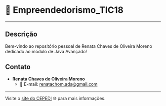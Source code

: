 
# 🚀 Empreendedorismo_TIC18 

---

## Descrição

Bem-vindo ao repositório pessoal de Renata Chaves de Oliveira Moreno dedicado ao módulo de Java Avançado!

## Contato

- **Renata Chaves de Oliveira Moreno**
  - 📧 E-mail: renatachom.ads@gmail.com

---
Visite o [site do CEPEDI](https://www.cepedi.org.br/) 🌐 para mais informações.
